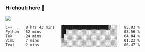 ### Hi chouti here 👋

![](https://github-readme-stats.vercel.app/api?username=l0nl1f3)

<!--START_SECTION:waka-->
```text
C++      8 hrs 43 mins   █████████████████████▒░░░   85.03 % 
Python   52 mins         ██░░░░░░░░░░░░░░░░░░░░░░░   08.56 % 
TeX      24 mins         █░░░░░░░░░░░░░░░░░░░░░░░░   04.04 % 
VimL     7 mins          ▒░░░░░░░░░░░░░░░░░░░░░░░░   01.23 % 
Text     2 mins          ░░░░░░░░░░░░░░░░░░░░░░░░░   00.47 % 
```
<!--END_SECTION:waka-->

<!--
**l0nl1f3/l0nl1f3** is a ✨ _special_ ✨ repository because its `README.md` (this file) appears on your GitHub profile.

Here are some ideas to get you started:

- 🔭 I’m currently working on ...
- 🌱 I’m currently learning ...
- 👯 I’m looking to collaborate on ...
- 🤔 I’m looking for help with ...
- 💬 Ask me about ...
- 📫 How to reach me: ...
- 😄 Pronouns: ...
- ⚡ Fun fact: ...
-->
